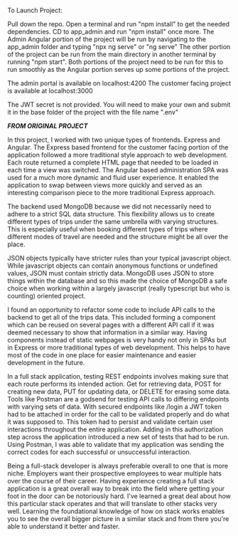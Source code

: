 To Launch Project:

Pull down the repo.
Open a terminal and run "npm install" to get the needed dependencies.
CD to app_admin and run "npm install" once more.
The Admin Angular portion of the project will be run by navigating to the app_admin folder and typing "npx ng serve" or "ng serve"
The other portion of the project can be run from the main directory in another terminal by running "npm start".
Both portions of the project need to be run for this to run smoothly as the Angular portion serves up some portions of the project.

The admin portal is available on localhost:4200
The customer facing project is available at localhost:3000

The JWT secret is not provided. You will need to make your own and submit it in the base folder of the project with the file name ".env"


***FROM ORIGINAL PROJECT***

In this project, I worked with two unique types of frontends. Express and Angular. The Express based frontend for the customer facing portion of the application followed a more traditional style approach to web development. Each route returned a complete HTML page that needed to be loaded in each time a view was switched. The Angular based administration SPA was used for a much more dynamic and fluid user experience. It enabled the application to swap between views more quickly and served as an interesting comparison piece to the more traditional Express approach. 

The backend used MongoDB because we did not necessarily need to adhere to a strict SQL data structure. This flexibility allows us to create different types of trips under the same umbrella with varying structures. This is especially useful when booking different types of trips where different modes of travel are needed and the structure might be all over the place.

JSON objects typically have stricter rules than your typical javascript object. While javascript objects can contain anonymous functions or undefined values, JSON must contain strictly data. MongoDB uses JSON to store things within the database and so this made the choice of MongoDB a safe choice when working within a largely javascript (really typescript but who is counting) oriented project.

I found an opportunity to refactor some code to include API calls to the backend to get all of the trips data. This included forming a component which can be reused on several pages with a different API call if it was deemed necessary to show that information in a similar way. Having components instead of static webpages is very handy not only in SPAs but in Express or more traditional types of web development. This helps to have most of the code in one place for easier maintenance and easier development in the future. 

In a full stack application, testing REST endpoints involves making sure that each route performs its intended action. Get for retrieving data, POST for creating new data, PUT for updating data, or DELETE for erasing some data. Tools like Postman are a godsend for testing API calls to differing endpoints with varying sets of data. With secured endpoints like /login a JWT token had to be attached in order for the call to be validated properly and do what it was supposed to. This token had to persist and validate certain user interactions throughout the entire application. Adding in this authorization step across the application introduced a new set of tests that had to be run. Using Postman, I was able to validate that my application was sending the correct codes for each successful or unsuccessful interaction.

Being a full-stack developer is always preferable overall to one that is more niche. Employers want their prospective employees to wear multiple hats over the course of their career. Having experience creating a full stack application is a great overall way to break into the field where getting your foot in the door can be notoriously hard. I've learned a great deal about how this particular stack operates and that will translate to other stacks very well. Learning the foundational knowledge of how on stack works enables you to see the overall bigger picture in a similar stack and from there you're able to understand it better and faster.
